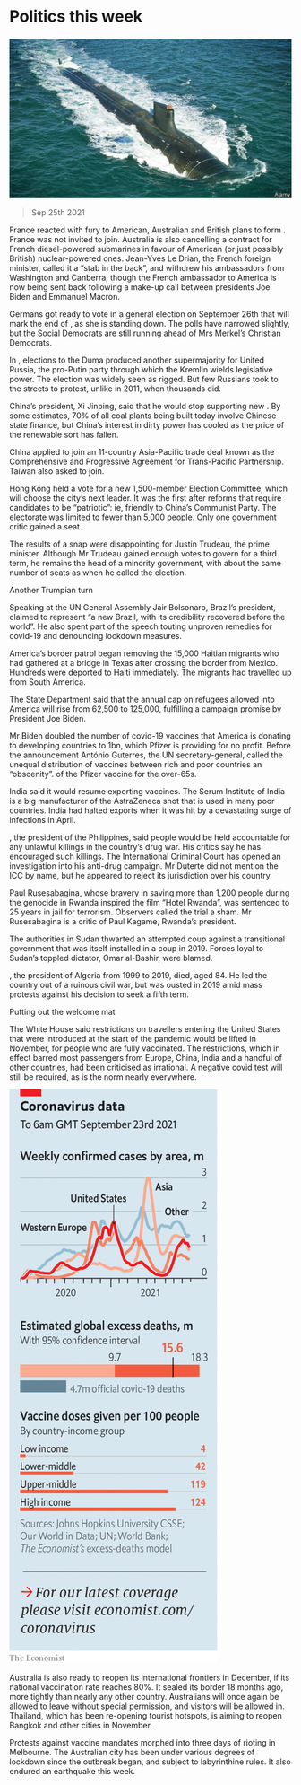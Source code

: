 ###### 

# Politics this week 

#####  

![image](images/20210925_wwp501.jpg) 

> Sep 25th 2021 

France reacted with fury to American, Australian and British plans to form . France was not invited to join. Australia is also cancelling a contract for French diesel-powered submarines in favour of American (or just possibly British) nuclear-powered ones. Jean-Yves Le Drian, the French foreign minister, called it a “stab in the back”, and withdrew his ambassadors from Washington and Canberra, though the French ambassador to America is now being sent back following a make-up call between presidents Joe Biden and Emmanuel Macron.

Germans got ready to vote in a general election on September 26th that will mark the end of , as she is standing down. The polls have narrowed slightly, but the Social Democrats are still running ahead of Mrs Merkel’s Christian Democrats.


In , elections to the Duma produced another supermajority for United Russia, the pro-Putin party through which the Kremlin wields legislative power. The election was widely seen as rigged. But few Russians took to the streets to protest, unlike in 2011, when thousands did.

China’s president, Xi Jinping, said that he would stop supporting new . By some estimates, 70% of all coal plants being built today involve Chinese state finance, but China’s interest in dirty power has cooled as the price of the renewable sort has fallen.

China applied to join an 11-country Asia-Pacific trade deal known as the Comprehensive and Progressive Agreement for Trans-Pacific Partnership. Taiwan also asked to join.

Hong Kong held a vote for a new 1,500-member Election Committee, which will choose the city’s next leader. It was the first after reforms that require candidates to be “patriotic”: ie, friendly to China’s Communist Party. The electorate was limited to fewer than 5,000 people. Only one government critic gained a seat.

The results of a snap  were disappointing for Justin Trudeau, the prime minister. Although Mr Trudeau gained enough votes to govern for a third term, he remains the head of a minority government, with about the same number of seats as when he called the election.

Another Trumpian turn

Speaking at the UN General Assembly Jair Bolsonaro, Brazil’s president, claimed to represent “a new Brazil, with its credibility recovered before the world”. He also spent part of the speech touting unproven remedies for covid-19 and denouncing lockdown measures.

America’s border patrol began removing the 15,000 Haitian migrants who had gathered at a bridge in Texas after crossing the border from Mexico. Hundreds were deported to Haiti immediately. The migrants had travelled up from South America.

The State Department said that the annual cap on refugees allowed into America will rise from 62,500 to 125,000, fulfilling a campaign promise by President Joe Biden.

Mr Biden doubled the number of covid-19 vaccines that America is donating to developing countries to 1bn, which Pfizer is providing for no profit. Before the announcement António Guterres, the UN secretary-general, called the unequal distribution of vaccines between rich and poor countries an “obscenity”.  of the Pfizer vaccine for the over-65s.

India said it would resume exporting vaccines. The Serum Institute of India is a big manufacturer of the AstraZeneca shot that is used in many poor countries. India had halted exports when it was hit by a devastating surge of infections in April.

, the president of the Philippines, said people would be held accountable for any unlawful killings in the country’s drug war. His critics say he has encouraged such killings. The International Criminal Court has opened an investigation into his anti-drug campaign. Mr Duterte did not mention the ICC by name, but he appeared to reject its jurisdiction over his country.

Paul Rusesabagina, whose bravery in saving more than 1,200 people during the genocide in Rwanda inspired the film “Hotel Rwanda”, was sentenced to 25 years in jail for terrorism. Observers called the trial a sham. Mr Rusesabagina is a critic of Paul Kagame, Rwanda’s president.

The authorities in Sudan thwarted an attempted coup against a transitional government that was itself installed in a coup in 2019. Forces loyal to Sudan’s toppled dictator, Omar al-Bashir, were blamed.

, the president of Algeria from 1999 to 2019, died, aged 84. He led the country out of a ruinous civil war, but was ousted in 2019 amid mass protests against his decision to seek a fifth term.

Putting out the welcome mat

The White House said restrictions on travellers entering the United States that were introduced at the start of the pandemic would be lifted in November, for people who are fully vaccinated. The restrictions, which in effect barred most passengers from Europe, China, India and a handful of other countries, had been criticised as irrational. A negative covid test will still be required, as is the norm nearly everywhere.

![image](images/20210925_WWC078.png) 


Australia is also ready to reopen its international frontiers in December, if its national vaccination rate reaches 80%. It sealed its border 18 months ago, more tightly than nearly any other country. Australians will once again be allowed to leave without special permission, and visitors will be allowed in. Thailand, which has been re-opening tourist hotspots, is aiming to reopen Bangkok and other cities in November.

Protests against vaccine mandates morphed into three days of rioting in Melbourne. The Australian city has been under various degrees of lockdown since the outbreak began, and subject to labyrinthine rules. It also endured an earthquake this week.

